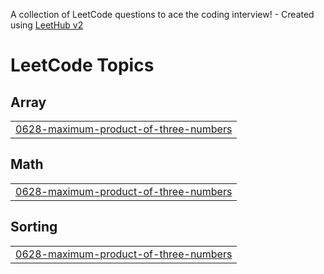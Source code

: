 A collection of LeetCode questions to ace the coding interview! - Created using [LeetHub v2](https://github.com/arunbhardwaj/LeetHub-2.0)
<!---LeetCode Topics Start-->
# LeetCode Topics
## Array
|  |
| ------- |
| [0628-maximum-product-of-three-numbers](https://github.com/egehank1/leetcode/tree/master/0628-maximum-product-of-three-numbers) |
## Math
|  |
| ------- |
| [0628-maximum-product-of-three-numbers](https://github.com/egehank1/leetcode/tree/master/0628-maximum-product-of-three-numbers) |
## Sorting
|  |
| ------- |
| [0628-maximum-product-of-three-numbers](https://github.com/egehank1/leetcode/tree/master/0628-maximum-product-of-three-numbers) |
<!---LeetCode Topics End-->